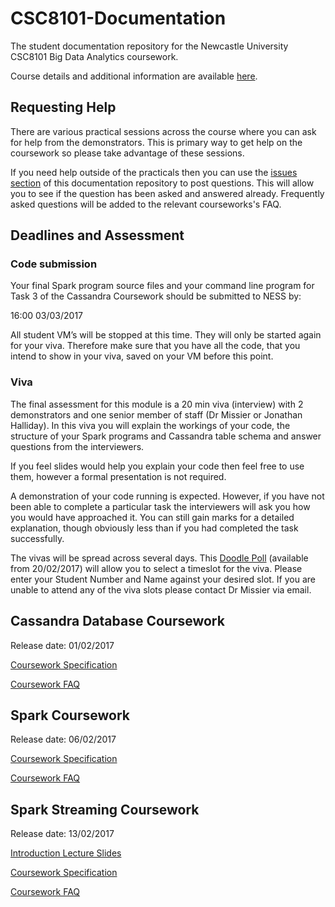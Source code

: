# CSC8101-Documentation

The student documentation repository for the Newcastle University CSC8101 Big 
Data Analytics coursework.

Course details and additional information are available 
[here](https://sites.google.com/site/paolomissier/home/for-students/csc8101-big-data-analytics).

## Requesting Help

There are various practical sessions across the course where you can ask for
help from the demonstrators. This is primary way to get help on the coursework
so please take advantage of these sessions.

If you need help outside of the practicals then you can use the 
[issues section](https://github.com/tomncooper/CSC8101-Documentation/issues) of 
this documentation repository to post questions. This will allow you to see if the 
question has been asked and answered already. Frequently asked questions will be 
added to the relevant courseworks's FAQ.

## Deadlines and Assessment                                                     

### Code submission                                                             

Your final Spark program source files and your command line program for Task 3 
of the Cassandra Coursework should be submitted to NESS by:

16:00 03/03/2017      

All student VM’s will be stopped at this time. They will only be started again 
for your viva. Therefore make sure that you have all the code, that you intend 
to show in your viva, saved on your VM before this point.

### Viva                                                          

The final assessment for this module is a 20 min viva (interview) with 2 
demonstrators and one senior member of staff (Dr Missier or Jonathan Halliday). 
In this viva you will explain the workings of your code, the structure of your 
Spark programs and Cassandra table schema and answer questions from the 
interviewers. 

If you feel slides would help you explain your code then feel free to use them, 
however a formal presentation is not required.

A demonstration of your code running is expected. However, if you have not been 
able to complete a particular task the interviewers will ask you how you would 
have approached it. You can still gain marks for a detailed explanation, though 
obviously less than if you had completed the task successfully.

The vivas will be spread across several days. This 
[Doodle Poll](TBC) (available from 20/02/2017) will allow you to select a 
timeslot for the viva. Please enter your Student Number and Name against your 
desired slot. If you are unable to attend any of the viva slots please contact 
Dr Missier via email.

## Cassandra Database Coursework

Release date: 01/02/2017

[Coursework Specification](cassandra/cassandra-coursework-spec.md)

[Coursework FAQ](cassandra/cassandra-faq.md)

## Spark Coursework

Release date: 06/02/2017

[Coursework Specification](spark/spark-coursework-spec.md)

[Coursework FAQ](spark/spark-faq.md)

## Spark Streaming Coursework

Release date: 13/02/2017

[Introduction Lecture Slides](https://docs.google.com/presentation/d/18EnEjy6Uo5fnRKv9nIgUA9VspgcWA-tog6s7bjaIkNE/edit?usp=sharing)

[Coursework Specification](spark-streaming/spark-streaming-coursework-spec.md)

[Coursework FAQ](spark-streaming/spark-streaming-faq.md)
